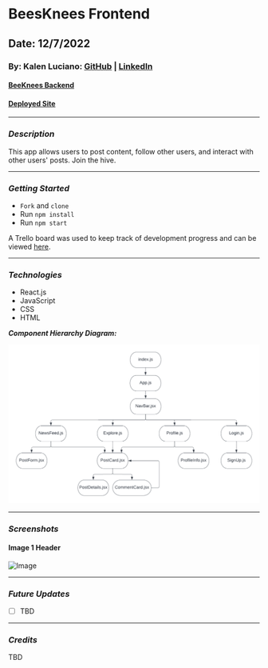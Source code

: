 # BeesKnees Frontend

## Date: 12/7/2022

### By: Kalen Luciano: [GitHub](https://github.com/kalenluciano) | [LinkedIn](https://www.linkedin.com/in/kalenluciano/)

#### [BeeKnees Backend](https://github.com/kalenluciano/bees-knees-backend)

#### [Deployed Site]()

---

### **_Description_**

This app allows users to post content, follow other users, and interact with other users' posts. Join the hive.

---

### **_Getting Started_**

-   `Fork` and `clone`
-   Run `npm install`
-   Run `npm start`

A Trello board was used to keep track of development progress and can be viewed [here](https://trello.com/b/2omo5oFi/beesknees).

---

### **_Technologies_**

-   React.js
-   JavaScript
-   CSS
-   HTML

**_Component Hierarchy Diagram:_**

![Component Hierarchy Diagram](./assets/beesknees-component-hierarchy-diagram.png)

---

### **_Screenshots_**

#### Image 1 Header

![Image]()

---

### **_Future Updates_**

-   [ ] TBD

---

### **_Credits_**

TBD
